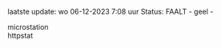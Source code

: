 laatste update: 
wo 06-12-2023  7:08   uur 
Status: FAALT - geel - 
<div class="service Y">microstation</div><div class="service G">httpstat</div>